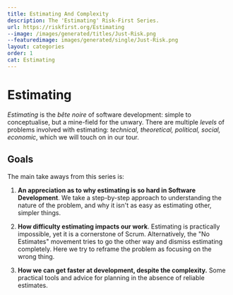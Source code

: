 ```yaml
---
title: Estimating And Complexity
description: The 'Estimating' Risk-First Series.
url: https://riskfirst.org/Estimating
--image: /images/generated/titles/Just-Risk.png
--featuredimage: images/generated/single/Just-Risk.png
layout: categories
order: 1
cat: Estimating
---
```


# Estimating

_Estimating_ is the _bête noire_ of software development: simple to conceptualise, but a mine-field for the unwary.  There are multiple _levels_ of problems involved with estimating: _technical, theoretical, political, social, economic_, which we will touch on in our tour.

## Goals

The main take aways from this series is:

1.  **An appreciation as to why estimating is so hard in Software Development**.   We take a step-by-step approach to understanding the nature of the problem, and why it isn't as easy as estimating other, simpler things.

2.  **How difficulty estimating impacts our work**.  Estimating is practically impossible, yet it is a cornerstone of Scrum.  Alternatively, the "No Estimates" movement tries to go the other way and dismiss estimating completely.  Here we try to reframe the problem as focusing on the wrong thing.

3.  **How we can get faster at development, despite the complexity.**  Some practical tools and advice for planning in the absence of reliable estimates.

